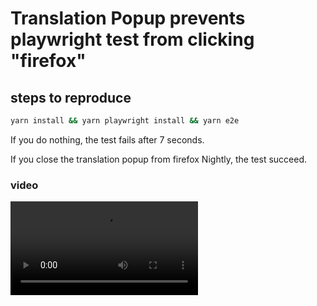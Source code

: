 # Translation Popup prevents playwright test from clicking "firefox"

## steps to reproduce

```bash
yarn install && yarn playwright install && yarn e2e
```

If you do nothing, the test fails after 7 seconds.

If you close the translation popup from firefox Nightly, the test succeed.


### video

![bug](./bug.mp4)



